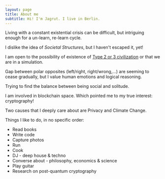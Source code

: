 ```yaml
---
layout: page
title: About me
subtitle: Hi! I'm Jagrut. I live in Berlin.
---
```


Living with a constant existential crisis can be difficult, but intriguing enough for a un-learn, re-learn cycle.

I dislike the idea of _Societal Structures_, but I haven't escaped it, yet!

I am open to the possibility of existence of [Type 2 or 3 civilization](https://en.wikipedia.org/wiki/Kardashev_scale) or that we are in a simulation.

Gap between polar opposites (left/right, right/wrong,...) are seeming to cease gradually, but I value human emotions and logical reasoning.

Trying to find the balance between being social and solitude. 

I am involved in blockchain space. Which pointed me to my true interest: cryptography! 

Two causes that I deeply care about are Privacy and Climate Change.

Things I like to do, in no specific order:

- Read books
- Write code
- Capture photos
- Run
- Cook
- DJ - deep house & techno
- Converse about - philosophy, economics & science
- Play guitar
- Research on post-quantum cryptography